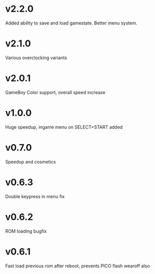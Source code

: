 # v2.2.0

Added ability to save and load gamestate. Better menu system.


# v2.1.0

Various overclocking variants

# v2.0.1

GameBoy Color support, overall speed increase

# v1.0.0

Huge speedup, ingame menu on SELECT+START added

# v0.7.0

Speedup and cosmetics

# v0.6.3

Double keypress in menu fix

# v0.6.2

ROM loading bugfix


# v0.6.1

Fast load previous rom after reboot, prevents PICO flash wearoff also
